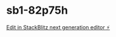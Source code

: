# sb1-82p75h

[Edit in StackBlitz next generation editor ⚡️](https://stackblitz.com/~/github.com/Ak123-stack/sb1-82p75h)